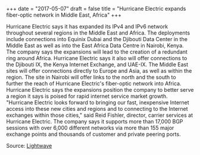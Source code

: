 +++
date = "2017-05-07"
draft = false
title = "Hurricane Electric expands fiber-optic network in Middle East, Africa"
+++

Hurricane Electric says it has expanded its IPv4 and IPv6 network throughout several regions in the Middle East and Africa. The deployments include connections into Equinix Dubai and the Djibouti Data Center in the Middle East as well as into the East Africa Data Centre in Nairobi, Kenya. The company says the expansions will lead to the creation of a redundant ring around Africa. Hurricane Electric says it also will offer connections to the Djibouti IX, the Kenya Internet Exchange, and UAE-IX.
The Middle East sites will offer connections directly to Europe and Asia, as well as within the region. The site in Nairobi will offer links to the north and the south to further the reach of Hurricane Electric's fiber-optic network into Africa. Hurricane Electric says the expansions position the company to better serve a region it says is poised for rapid internet service market growth.
"Hurricane Electric looks forward to bringing our fast, inexpensive Internet access into these new cities and regions and to connecting to the Internet exchanges within those cities," said Reid Fishler, director, carrier services at Hurricane Electric.
The company says it supports more than 17,000 BGP sessions with over 6,000 different networks via more than 155 major exchange points and thousands of customer and private peering ports.

Source: <a href=http://www.lightwaveonline.com/articles/2017/03/hurricane-electric-expands-fiber-optic-network-in-middle-east-africa.html>Lightwave</a>
